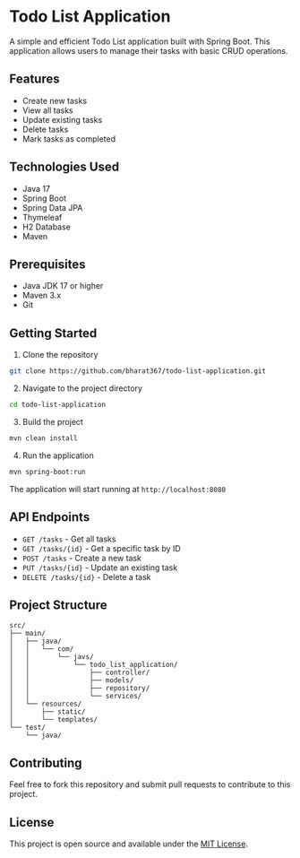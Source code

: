 # Todo List Application

A simple and efficient Todo List application built with Spring Boot. This application allows users to manage their tasks with basic CRUD operations.

## Features

- Create new tasks
- View all tasks
- Update existing tasks
- Delete tasks
- Mark tasks as completed

## Technologies Used

- Java 17
- Spring Boot
- Spring Data JPA
- Thymeleaf
- H2 Database
- Maven

## Prerequisites

- Java JDK 17 or higher
- Maven 3.x
- Git

## Getting Started

1. Clone the repository
```bash
git clone https://github.com/bharat367/todo-list-application.git
```

2. Navigate to the project directory
```bash
cd todo-list-application
```

3. Build the project
```bash
mvn clean install
```

4. Run the application
```bash
mvn spring-boot:run
```

The application will start running at `http://localhost:8080`

## API Endpoints

- `GET /tasks` - Get all tasks
- `GET /tasks/{id}` - Get a specific task by ID
- `POST /tasks` - Create a new task
- `PUT /tasks/{id}` - Update an existing task
- `DELETE /tasks/{id}` - Delete a task

## Project Structure

```
src/
├── main/
│   ├── java/
│   │   └── com/
│   │       └── javs/
│   │           └── todo_list_application/
│   │               ├── controller/
│   │               ├── models/
│   │               ├── repository/
│   │               └── services/
│   └── resources/
│       ├── static/
│       └── templates/
└── test/
    └── java/
```

## Contributing

Feel free to fork this repository and submit pull requests to contribute to this project.

## License

This project is open source and available under the [MIT License](LICENSE).
